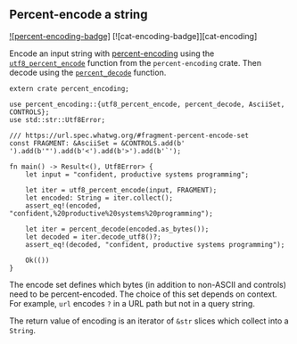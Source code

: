 ## Percent-encode a string

[![percent-encoding-badge]][percent-encoding] [![cat-encoding-badge]][cat-encoding]

Encode an input string with [percent-encoding] using the [`utf8_percent_encode`]
function from the `percent-encoding` crate. Then decode using the [`percent_decode`]
function.

```rust,ignore
extern crate percent_encoding;

use percent_encoding::{utf8_percent_encode, percent_decode, AsciiSet, CONTROLS};
use std::str::Utf8Error;

/// https://url.spec.whatwg.org/#fragment-percent-encode-set
const FRAGMENT: &AsciiSet = &CONTROLS.add(b' ').add(b'"').add(b'<').add(b'>').add(b'`');

fn main() -> Result<(), Utf8Error> {
    let input = "confident, productive systems programming";

    let iter = utf8_percent_encode(input, FRAGMENT);
    let encoded: String = iter.collect();
    assert_eq!(encoded, "confident,%20productive%20systems%20programming");

    let iter = percent_decode(encoded.as_bytes());
    let decoded = iter.decode_utf8()?;
    assert_eq!(decoded, "confident, productive systems programming");

    Ok(())
}
```

The encode set defines which bytes (in addition to non-ASCII and controls) need
to be percent-encoded. The choice of this set depends on context. For example,
`url` encodes `?` in a URL path but not in a query string.

The return value of encoding is an iterator of `&str` slices which collect into
a `String`.

[`percent_decode`]: https://docs.rs/percent-encoding/*/percent_encoding/fn.percent_decode.html
[`utf8_percent_encode`]: https://docs.rs/percent-encoding/*/percent_encoding/fn.utf8_percent_encode.html

[percent-encoding]: https://en.wikipedia.org/wiki/Percent-encoding
